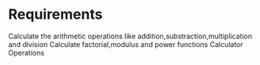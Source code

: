 # Requirements
Calculate the arithmetic operations like addition,substraction,multiplication and division
Calculate factorial,modulus and power functions
Calculator Operations
